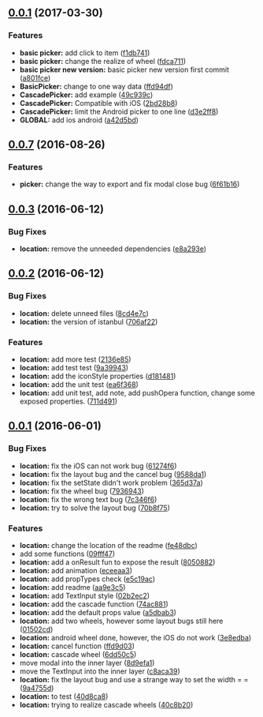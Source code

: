 <a name="0.0.1"></a>
## [0.0.1](https://github.com/xgfe/react-native-picker-xg/compare/v0.0.4...v0.0.1) (2017-03-30)


### Features

* **basic picker:** add click to item ([f1db741](https://github.com/xgfe/react-native-picker-xg/commit/f1db741))
* **basic picker:** change the realize of wheel ([fdca711](https://github.com/xgfe/react-native-picker-xg/commit/fdca711))
* **basic picker new version:** basic picker new version first commit ([a801fce](https://github.com/xgfe/react-native-picker-xg/commit/a801fce))
* **BasicPicker:** change to one way data ([ffd94df](https://github.com/xgfe/react-native-picker-xg/commit/ffd94df))
* **CascadePicker:** add example ([49c939c](https://github.com/xgfe/react-native-picker-xg/commit/49c939c))
* **CascadePicker:** Compatible with iOS ([2bd28b8](https://github.com/xgfe/react-native-picker-xg/commit/2bd28b8))
* **CascadePicker:** limit the Android picker to one line ([d3e2ff8](https://github.com/xgfe/react-native-picker-xg/commit/d3e2ff8))
* **GLOBAL:** add ios android ([a42d5bd](https://github.com/xgfe/react-native-picker-xg/commit/a42d5bd))



<a name="0.0.7"></a>
## [0.0.7](https://github.com/xgfe/react-native-picker-xg/compare/v0.0.3...v0.0.7) (2016-08-26)


### Features

* **picker:** change the way to export and fix modal close bug ([6f61b16](https://github.com/xgfe/react-native-picker-xg/commit/6f61b16))



<a name="0.0.3"></a>
## [0.0.3](https://github.com/xgfe/react-native-picker-xg/compare/v0.0.2...v0.0.3) (2016-06-12)


### Bug Fixes

* **location:** remove the unneeded dependencies ([e8a293e](https://github.com/xgfe/react-native-picker-xg/commit/e8a293e))



<a name="0.0.2"></a>
## [0.0.2](https://github.com/xgfe/react-native-picker-xg/compare/v0.0.1...v0.0.2) (2016-06-12)


### Bug Fixes

* **location:** delete unneed files ([8cd4e7c](https://github.com/xgfe/react-native-picker-xg/commit/8cd4e7c))
* **location:** the version of istanbul ([706af22](https://github.com/xgfe/react-native-picker-xg/commit/706af22))


### Features

* **location:** add more test ([2136e85](https://github.com/xgfe/react-native-picker-xg/commit/2136e85))
* **location:** add test test ([9a39943](https://github.com/xgfe/react-native-picker-xg/commit/9a39943))
* **location:** add the iconStyle properties ([d181481](https://github.com/xgfe/react-native-picker-xg/commit/d181481))
* **location:** add the unit test ([ea6f368](https://github.com/xgfe/react-native-picker-xg/commit/ea6f368))
* **location:** add unit test, add note, add pushOpera function, change some exposed properties. ([711d491](https://github.com/xgfe/react-native-picker-xg/commit/711d491))



<a name="0.0.1"></a>
## [0.0.1](https://github.com/xgfe/react-native-picker-xg/compare/09fff47...v0.0.1) (2016-06-01)


### Bug Fixes

* **location:** fix the iOS can not work bug ([61274f6](https://github.com/xgfe/react-native-picker-xg/commit/61274f6))
* **location:** fix the layout bug and the cancel bug ([9588da1](https://github.com/xgfe/react-native-picker-xg/commit/9588da1))
* **location:** fix the setState didn't work problem ([365d37a](https://github.com/xgfe/react-native-picker-xg/commit/365d37a))
* **location:** fix the wheel bug ([7936943](https://github.com/xgfe/react-native-picker-xg/commit/7936943))
* **location:** fix the wrong text bug ([7c346f6](https://github.com/xgfe/react-native-picker-xg/commit/7c346f6))
* **location:** try to solve the layout bug ([70b8f75](https://github.com/xgfe/react-native-picker-xg/commit/70b8f75))


### Features

* **location:** change the location of the readme ([fe48dbc](https://github.com/xgfe/react-native-picker-xg/commit/fe48dbc))
* add some functions ([09fff47](https://github.com/xgfe/react-native-picker-xg/commit/09fff47))
* **location:** add a onResult fun to expose the result ([8050882](https://github.com/xgfe/react-native-picker-xg/commit/8050882))
* **location:** add animation ([eceeaa3](https://github.com/xgfe/react-native-picker-xg/commit/eceeaa3))
* **location:** add propTypes check ([e5c19ac](https://github.com/xgfe/react-native-picker-xg/commit/e5c19ac))
* **location:** add readme ([aa9e3c5](https://github.com/xgfe/react-native-picker-xg/commit/aa9e3c5))
* **location:** add TextInput style ([02b2ec2](https://github.com/xgfe/react-native-picker-xg/commit/02b2ec2))
* **location:** add the cascade function ([74ac881](https://github.com/xgfe/react-native-picker-xg/commit/74ac881))
* **location:** add the default props value ([a5dbab3](https://github.com/xgfe/react-native-picker-xg/commit/a5dbab3))
* **location:** add two wheels, however some layout bugs still here ([01502cd](https://github.com/xgfe/react-native-picker-xg/commit/01502cd))
* **location:** android wheel done, however, the iOS do not work ([3e8edba](https://github.com/xgfe/react-native-picker-xg/commit/3e8edba))
* **location:** cancel function ([ffd9d03](https://github.com/xgfe/react-native-picker-xg/commit/ffd9d03))
* **location:** cascade wheel ([6dd50c5](https://github.com/xgfe/react-native-picker-xg/commit/6dd50c5))
* move modal into the inner layer ([8d9efa1](https://github.com/xgfe/react-native-picker-xg/commit/8d9efa1))
* move the TextInput into the inner layer ([c8aca39](https://github.com/xgfe/react-native-picker-xg/commit/c8aca39))
* **location:** fix the layout bug and use a strange way to set the width = = ([9a4755d](https://github.com/xgfe/react-native-picker-xg/commit/9a4755d))
* **location:** to test ([40d8ca8](https://github.com/xgfe/react-native-picker-xg/commit/40d8ca8))
* **location:** trying to realize cascade wheels ([40c8b20](https://github.com/xgfe/react-native-picker-xg/commit/40c8b20))




